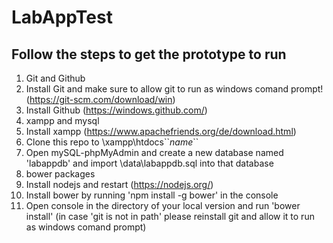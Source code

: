 # LabAppTest
## Follow the steps to get the prototype to run

1. Git and Github
  1. Install Git and make sure to allow git to run as windows comand prompt!  (https://git-scm.com/download/win)
  2. Install Github (https://windows.github.com/)
2. xampp and mysql
  1. Install xampp (https://www.apachefriends.org/de/download.html)
  2. Clone this repo to \xampp\htdocs\``*name*``
  3. Open mySQL-phpMyAdmin and create a new database named 'labappdb' and import \data\labappdb.sql into that database
3. bower packages
  1. Install nodejs and restart (https://nodejs.org/)
  2. Install bower by running 'npm install -g bower' in the console
  3. Open console in the directory of your local version and run 'bower install' (in case 'git is not in path' please reinstall git and allow it to run as windows comand prompt)
